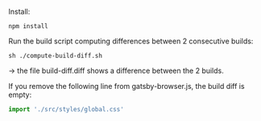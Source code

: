 Install:

```shell
npm install
```

Run the build script computing differences between 2 consecutive builds:
```shell
sh ./compute-build-diff.sh
```

-> the file build-diff.diff shows a difference between the 2 builds.

If you remove the following line from gatsby-browser.js, the build diff is empty:
```javascript
import './src/styles/global.css'
```
